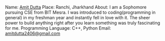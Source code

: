 Name: [Amit Dutta](https://github.com/Amitdutta7)
Place: Ranchi, Jharkhand
About: I am a Sophomore pursuing CSE from BIT Mesra. I was introduced to coding(programming in general) in my freshman year and instantly fell in love with it. The sheer power to build anything right after you learn something was truly fascinating for me.
Programming Language: C++, Python
Email: amitdutta2406@gmail.com